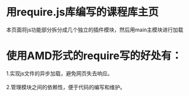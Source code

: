 # 用require.js库编写的课程库主页
本页面将js功能部分拆分成几个独立的插件模块，然后用main主模块进行加载
# 使用AMD形式的require写的好处有：
1.实现js文件的异步加载，避免网页失去响应。<br><br>
2.管理模块之间的依赖性，便于代码的编写和维护。
